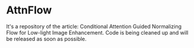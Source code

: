 # AttnFlow
It's a repository of the article: Conditional Attention Guided Normalizing Flow for Low-light Image Enhancement.
Code is being cleaned up and will be released as soon as possible.
